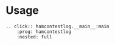 # Usage

```{eval-rst}
.. click:: hamcontestlog.__main__:main
    :prog: hamcontestlog
    :nested: full
```
